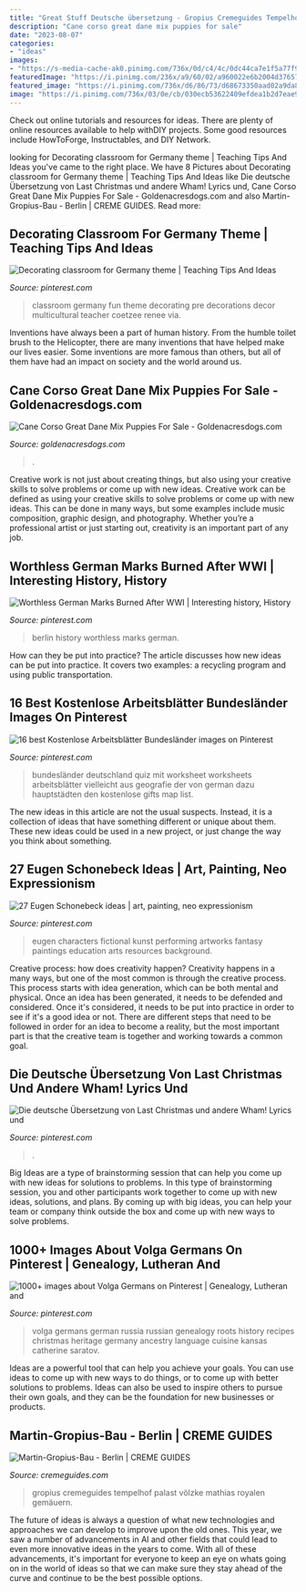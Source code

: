 ```yaml
---
title: "Great Stuff Deutsche übersetzung - Gropius Cremeguides Tempelhof Palast Völzke Mathias Royalen Gemäuern"
description: "Cane corso great dane mix puppies for sale"
date: "2023-08-07"
categories:
- "ideas"
images:
- "https://s-media-cache-ak0.pinimg.com/736x/0d/c4/4c/0dc44ca7e1f5a77f9c32e41ab570f05f.jpg"
featuredImage: "https://i.pinimg.com/236x/a9/60/02/a960022e6b2004d376578bc006c50a6d.jpg"
featured_image: "https://i.pinimg.com/736x/d6/86/73/d68673350aad02a9da80e2fa8b767985.jpg"
image: "https://i.pinimg.com/736x/03/0e/cb/030ecb53622409efdea1b2d7eae95ebf--german-language-deck-the-halls.jpg"
---
```



Check out online tutorials and resources for ideas. There are plenty of online resources available to help withDIY projects. Some good resources include HowToForge, Instructables, and DIY Network. 

	

		
looking for Decorating classroom for Germany theme | Teaching Tips And Ideas you've came to the right place. We have 8 Pictures about Decorating classroom for Germany theme | Teaching Tips And Ideas like Die deutsche Übersetzung von Last Christmas und andere Wham! Lyrics und, Cane Corso Great Dane Mix Puppies For Sale - Goldenacresdogs.com and also Martin-Gropius-Bau - Berlin | CREME GUIDES. Read more:
		
    
## Decorating Classroom For Germany Theme | Teaching Tips And Ideas

<img loading=lazy src="https://s-media-cache-ak0.pinimg.com/originals/3d/85/94/3d8594a47d19db0e50f54ba7c5b8b9d0.jpg" onerror="this.onerror=null;this.src='https://tse3.mm.bing.net/th?id=OIP.EMZyawosIjb-jqeMc76U6wHaFj&amp;pid=15.1';" alt="Decorating classroom for Germany theme | Teaching Tips And Ideas">

_Source: pinterest.com_

>classroom germany fun theme decorating pre decorations decor multicultural teacher coetzee renee via. 

	

Inventions have always been a part of human history. From the humble toilet brush to the Helicopter, there are many inventions that have helped make our lives easier. Some inventions are more famous than others, but all of them have had an impact on society and the world around us.

    
## Cane Corso Great Dane Mix Puppies For Sale - Goldenacresdogs.com

<img loading=lazy src="https://i.pinimg.com/originals/e2/93/a7/e293a72f365c5646bf39ad12e5bc7ce0.jpg" onerror="this.onerror=null;this.src='https://tse2.mm.bing.net/th?id=OIP.lOm3K2Jo1Oyub9Wzg4AQIQHaE9&amp;pid=15.1';" alt="Cane Corso Great Dane Mix Puppies For Sale - Goldenacresdogs.com">

_Source: goldenacresdogs.com_

>. 

	

Creative work is not just about creating things, but also using your creative skills to solve problems or come up with new ideas.
Creative work can be defined as using your creative skills to solve problems or come up with new ideas. This can be done in many ways, but some examples include music composition, graphic design, and photography. Whether you’re a professional artist or just starting out, creativity is an important part of any job.

    
## Worthless German Marks Burned After WWI | Interesting History, History

<img loading=lazy src="https://i.pinimg.com/originals/3c/00/7e/3c007ea52a78e6c4b9c24203634b977f.jpg" onerror="this.onerror=null;this.src='https://tse4.mm.bing.net/th?id=OIP.XkJu7GrVh5m-fPLASQic7QAAAA&amp;pid=15.1';" alt="Worthless German Marks Burned After WWI | Interesting history, History">

_Source: pinterest.com_

>berlin history worthless marks german. 

	

How can they be put into practice?
The article discusses how new ideas can be put into practice. It covers two examples: a recycling program and using public transportation.

    
## 16 Best Kostenlose Arbeitsblätter Bundesländer Images On Pinterest

<img loading=lazy src="https://i.pinimg.com/736x/03/0e/cb/030ecb53622409efdea1b2d7eae95ebf--german-language-deck-the-halls.jpg" onerror="this.onerror=null;this.src='https://tse3.mm.bing.net/th?id=OIP.eG9DWxWc0zdq1DWsLYYIDAAAAA&amp;pid=15.1';" alt="16 best Kostenlose Arbeitsblätter Bundesländer images on Pinterest">

_Source: pinterest.com_

>bundesländer deutschland quiz mit worksheet worksheets arbeitsblätter vielleicht aus geografie der von german dazu hauptstädten den kostenlose gifts map list. 

	

The new ideas in this article are not the usual suspects. Instead, it is a collection of ideas that have something different or unique about them. These new ideas could be used in a new project, or just change the way you think about something.

    
## 27 Eugen Schonebeck Ideas | Art, Painting, Neo Expressionism

<img loading=lazy src="https://i.pinimg.com/236x/a9/60/02/a960022e6b2004d376578bc006c50a6d.jpg" onerror="this.onerror=null;this.src='https://tse4.mm.bing.net/th?id=OIP.gv_04N_tQuTwhdv5OUsvWAAAAA&amp;pid=15.1';" alt="27 Eugen Schonebeck ideas | art, painting, neo expressionism">

_Source: pinterest.com_

>eugen characters fictional kunst performing artworks fantasy paintings education arts resources background. 

	

Creative process: how does creativity happen?
Creativity happens in a many ways, but one of the most common is through the creative process. This process starts with idea generation, which can be both mental and physical. Once an idea has been generated, it needs to be defended and considered. Once it's considered, it needs to be put into practice in order to see if it's a good idea or not. There are different steps that need to be followed in order for an idea to become a reality, but the most important part is that the creative team is together and working towards a common goal.

    
## Die Deutsche Übersetzung Von Last Christmas Und Andere Wham! Lyrics Und

<img loading=lazy src="https://i.pinimg.com/736x/d6/86/73/d68673350aad02a9da80e2fa8b767985.jpg" onerror="this.onerror=null;this.src='https://tse4.mm.bing.net/th?id=OIP.o5RwroXafRcnCPxtFpmtbQHaHa&amp;pid=15.1';" alt="Die deutsche Übersetzung von Last Christmas und andere Wham! Lyrics und">

_Source: pinterest.com_

>. 

	

Big Ideas are a type of brainstorming session that can help you come up with new ideas for solutions to problems. In this type of brainstorming session, you and other participants work together to come up with new ideas, solutions, and plans. By coming up with big ideas, you can help your team or company think outside the box and come up with new ways to solve problems.

    
## 1000+ Images About Volga Germans On Pinterest | Genealogy, Lutheran And

<img loading=lazy src="https://s-media-cache-ak0.pinimg.com/736x/0d/c4/4c/0dc44ca7e1f5a77f9c32e41ab570f05f.jpg" onerror="this.onerror=null;this.src='https://tse2.mm.bing.net/th?id=OIP.AgSx-arc6gRpM3GNv8_fBwHaIh&amp;pid=15.1';" alt="1000+ images about Volga Germans on Pinterest | Genealogy, Lutheran and">

_Source: pinterest.com_

>volga germans german russia russian genealogy roots history recipes christmas heritage germany ancestry language cuisine kansas catherine saratov. 

	

Ideas are a powerful tool that can help you achieve your goals. You can use ideas to come up with new ways to do things, or to come up with better solutions to problems. Ideas can also be used to inspire others to pursue their own goals, and they can be the foundation for new businesses or products.

    
## Martin-Gropius-Bau - Berlin | CREME GUIDES

<img loading=lazy src="https://www.cremeguides.com/wp-content/uploads/2016/05/martin-gropius-bau-berlin.jpg" onerror="this.onerror=null;this.src='https://tse1.mm.bing.net/th?id=OIP.byJDqOtIVot0LBeDLIlV_AHaHa&amp;pid=15.1';" alt="Martin-Gropius-Bau - Berlin | CREME GUIDES">

_Source: cremeguides.com_

>gropius cremeguides tempelhof palast völzke mathias royalen gemäuern. 

	

The future of ideas is always a question of what new technologies and approaches we can develop to improve upon the old ones. This year, we saw a number of advancements in AI and other fields that could lead to even more innovative ideas in the years to come. With all of these advancements, it's important for everyone to keep an eye on whats going on in the world of ideas so that we can make sure they stay ahead of the curve and continue to be the best possible options.

